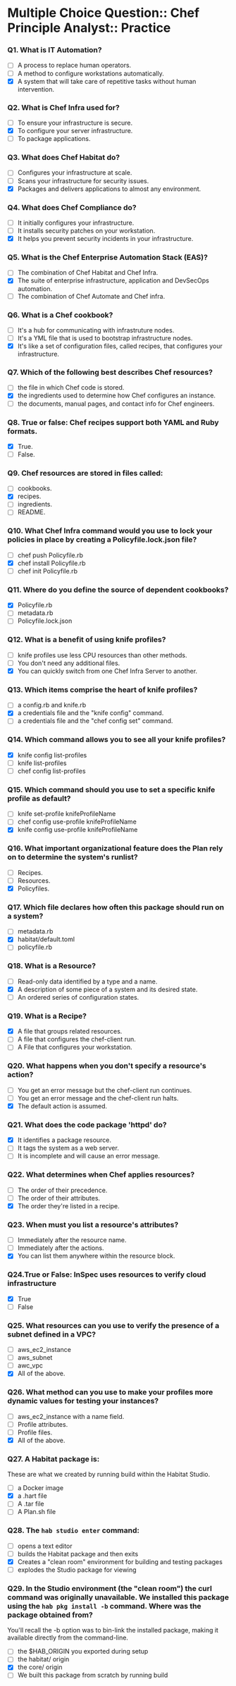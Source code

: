 # Multiple Choice Question:: Chef Principle Analyst:: Practice

### Q1. What is IT Automation?
- [ ] A process to replace human operators.
- [ ] A method to configure workstations automatically.
- [X] A system that will take care of repetitive tasks without human intervention.

### Q2. What is Chef Infra used for?
- [ ] To ensure your infrastructure is secure. 
- [x] To configure your server infrastructure. 
- [ ] To package applications.

### Q3. What does Chef Habitat do?
- [ ] Configures your infrastructure at scale.
- [ ] Scans your infrastructure for security issues.
- [x] Packages and delivers applications to almost any environment.

### Q4. What does Chef Compliance do?
- [ ] It initially configures your infrastructure.
- [ ] It installs security patches on your workstation.
- [x] It helps you prevent security incidents in your infrastructure.

### Q5. What is the Chef Enterprise Automation Stack (EAS)?
- [ ] The combination of Chef Habitat and Chef Infra.
- [x] The suite of enterprise infrastructure, application and DevSecOps automation.
- [ ] The combination of Chef Automate and Chef infra.

### Q6. What is a Chef cookbook?
- [ ] It's a hub for communicating with infrastruture nodes.
- [ ] It's a YML file that is used to bootstrap infrastructure nodes.
- [x] It's like a set of configuration files, called recipes, that configures your infrastructure.

### Q7. Which of the following best describes Chef resources?
- [ ] the file in which Chef code is stored.
- [x] the ingredients used to determine how Chef configures an instance.
- [ ] the documents, manual pages, and contact info for Chef engineers.

### Q8. True or false: Chef recipes support both YAML and Ruby formats.
- [x] True.
- [ ] False.

### Q9. Chef resources are stored in files called:
- [ ] cookbooks.
- [x] recipes.
- [ ] ingredients.
- [ ] README.

### Q10. What Chef Infra command would you use to lock your policies in place by creating a Policyfile.lock.json file?
- [ ] chef push Policyfile.rb
- [x] chef install Policyfile.rb
- [ ] chef init Policyfile.rb

### Q11. Where do you define the source of dependent cookbooks?
- [x] Policyfile.rb
- [ ] metadata.rb
- [ ] Policyfile.lock.json

### Q12. What is a benefit of using knife profiles?
- [ ] knife profiles use less CPU resources than other methods.
- [ ] You don't need any additional files.
- [x] You can quickly switch from one Chef Infra Server to another.

### Q13. Which items comprise the heart of knife profiles?
- [ ] a config.rb and knife.rb
- [x] a credentials file and the "knife config" command.
- [ ] a credentials file and the "chef config set" command.

### Q14. Which command allows you to see all your knife profiles?
- [x] knife config list-profiles
- [ ] knife list-profiles
- [ ] chef config list-profiles

### Q15. Which command should you use to set a specific knife profile as default?
- [ ] knife set-profile knifeProfileName
- [ ] chef config use-profile knifeProfileName
- [x] knife config use-profile knifeProfileName

### Q16. What important organizational feature does the Plan rely on to determine the system's runlist?
- [ ] Recipes.
- [ ] Resources.
- [x] Policyfiles.

### Q17. Which file declares how often this package should run on a system?
- [ ] metadata.rb
- [x] habitat/default.toml
- [ ] policyfile.rb

### Q18. What is a Resource?
- [ ] Read-only data identified by a type and a name.
- [x] A description of some piece of a system and its desired state.
- [ ] An ordered series of configuration states.

### Q19. What is a Recipe?
- [x] A file that groups related resources.
- [ ] A file that configures the chef-client run.
- [ ] A File that configures your workstation.

### Q20. What happens when you don't specify a resource's action?
- [ ] You get an error message but the chef-client run continues.
- [ ] You get an error message and the chef-client run halts.
- [x] The default action is assumed.

### Q21. What does the code package 'httpd' do?
- [x] It identifies a package resource.
- [ ] It tags the system as a web server.
- [ ] It is incomplete and will cause an error message.

### Q22. What determines when Chef applies resources?
- [ ] The order of their precedence.
- [ ] The order of their attributes.
- [x] The order they're listed in a recipe.

### Q23. When must you list a resource's attributes?
- [ ] Immediately after the resource name.
- [ ] Immediately after the actions.
- [x] You can list them anywhere within the resource block.

### Q24.True or False: InSpec uses resources to verify cloud infrastructure
- [x] True
- [ ] False

### Q25. What resources can you use to verify the presence of a subnet defined in a VPC?
- [ ] aws_ec2_instance
- [ ] aws_subnet
- [ ] awc_vpc
- [x] All of the above.

### Q26. What method can you use to make your profiles more dynamic values for testing your instances?
- [ ] aws_ec2_instance with a name field.
- [ ] Profile attributes.
- [ ] Profile files.
- [x] All of the above.

### Q27. A Habitat package is:
These are what we created by running build within the Habitat Studio.
- [ ] a Docker image
- [x] a .hart file
- [ ] A .tar file
- [ ] A Plan.sh file

### Q28. The `hab studio enter` command:
- [ ] opens a text editor
- [ ] builds the Habitat package and then exits
- [x] Creates a "clean room" environment for building and testing packages
- [ ] explodes the Studio package for viewing

### Q29. In the Studio environment (the "clean room") the curl command was originally unavailable. We installed this package using the `hab pkg install -b` command. Where was the package obtained from?
You'll recall the -b option was to bin-link the installed package, making it available directly from the command-line.
- [ ] the $HAB_ORIGIN you exported during setup
- [ ] the habitat/ origin
- [x] the core/ origin
- [ ] We built this package from scratch by running build